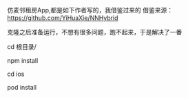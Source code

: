 仿麦邻租房App,都是如下作者写的，我借鉴过来的
借鉴来源：https://github.com/YiHuaXie/NNHybrid

克隆之后准备运行，不想有很多问题，跑不起来，于是解决了一番 


cd 根目录/ 

npm install 

cd ios 

pod install 


